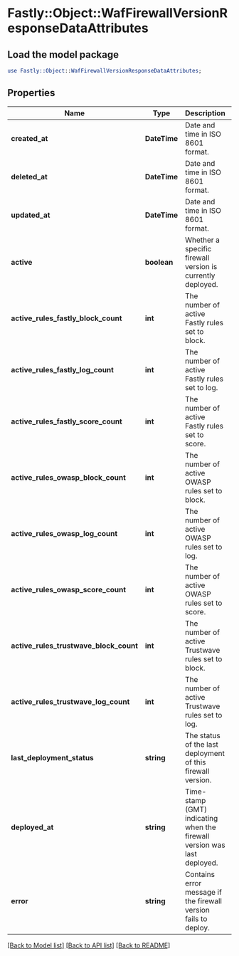 # Fastly::Object::WafFirewallVersionResponseDataAttributes

## Load the model package
```perl
use Fastly::Object::WafFirewallVersionResponseDataAttributes;
```

## Properties
Name | Type | Description | Notes
------------ | ------------- | ------------- | -------------
**created_at** | **DateTime** | Date and time in ISO 8601 format. | [optional] [readonly] 
**deleted_at** | **DateTime** | Date and time in ISO 8601 format. | [optional] [readonly] 
**updated_at** | **DateTime** | Date and time in ISO 8601 format. | [optional] [readonly] 
**active** | **boolean** | Whether a specific firewall version is currently deployed. | [optional] [readonly] 
**active_rules_fastly_block_count** | **int** | The number of active Fastly rules set to block. | [optional] [readonly] 
**active_rules_fastly_log_count** | **int** | The number of active Fastly rules set to log. | [optional] [readonly] 
**active_rules_fastly_score_count** | **int** | The number of active Fastly rules set to score. | [optional] [readonly] 
**active_rules_owasp_block_count** | **int** | The number of active OWASP rules set to block. | [optional] [readonly] 
**active_rules_owasp_log_count** | **int** | The number of active OWASP rules set to log. | [optional] [readonly] 
**active_rules_owasp_score_count** | **int** | The number of active OWASP rules set to score. | [optional] [readonly] 
**active_rules_trustwave_block_count** | **int** | The number of active Trustwave rules set to block. | [optional] [readonly] 
**active_rules_trustwave_log_count** | **int** | The number of active Trustwave rules set to log. | [optional] [readonly] 
**last_deployment_status** | **string** | The status of the last deployment of this firewall version. | [optional] [readonly] 
**deployed_at** | **string** | Time-stamp (GMT) indicating when the firewall version was last deployed. | [optional] [readonly] 
**error** | **string** | Contains error message if the firewall version fails to deploy. | [optional] [readonly] 

[[Back to Model list]](../README.md#documentation-for-models) [[Back to API list]](../README.md#documentation-for-api-endpoints) [[Back to README]](../README.md)


